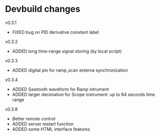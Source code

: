 
# Devbuild  changes


v0.3.1
- FIXED bug on PID derivative constant label

v0.3.2
- ADDED long time-range signal storing (by local script)

v0.3.3
- ADDED digital pin for ramp_scan externa synchronization

v0.3.4
- ADDED Sawtooth waveform for Ramp intrument
- ADDED larger decimation for Scope instrument: up to 64 seconds time range

v0.3.8
- Better remote control
- ADDED server restart function
- ADDED some HTML interface features
